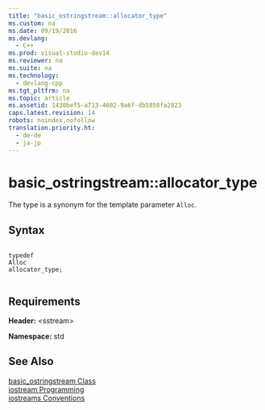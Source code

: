 ```yaml
---
title: "basic_ostringstream::allocator_type"
ms.custom: na
ms.date: 09/19/2016
ms.devlang: 
  - C++
ms.prod: visual-studio-dev14
ms.reviewer: na
ms.suite: na
ms.technology: 
  - devlang-cpp
ms.tgt_pltfrm: na
ms.topic: article
ms.assetid: 1430bef5-a713-4602-9a6f-db5858fa2823
caps.latest.revision: 14
robots: noindex,nofollow
translation.priority.ht: 
  - de-de
  - ja-jp
---
```

# basic_ostringstream::allocator_type
The type is a synonym for the template parameter `Alloc`.  
  
## Syntax  
  
```  
  
typedef   
Alloc   
allocator_type;  
  
```  
  
## Requirements  
 **Header:** <sstream\>  
  
 **Namespace:** std  
  
## See Also  
 [basic_ostringstream Class](../vs140/basic_ostringstream-Class.md)   
 [iostream Programming](../vs140/iostream-Programming.md)   
 [iostreams Conventions](../vs140/iostreams-Conventions.md)